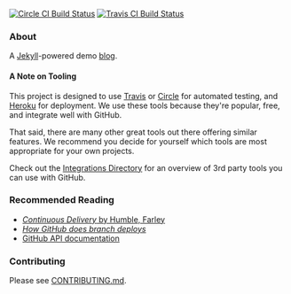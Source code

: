 [![Circle CI Build Status](https://circleci.com/gh/githubteacher/ci-cd-workshop.svg?style=svg)](https://circleci.com/gh/githubteacher/ci-cd-workshop) [![Travis CI Build Status](https://travis-ci.org/githubteacher/ci-cd-workshop.svg?branch=master)](https://travis-ci.org/githubteacher/ci-cd-workshop)


### About

A [Jekyll](http://jekyllrb.com)-powered demo [blog](https://ci-cd-workshop.herokuapp.com).


#### A Note on Tooling

This project is designed to use [Travis](https://travis-ci.org) or [Circle](https://circleci.com) for automated testing, and [Heroku](https://devcenter.heroku.com/articles/github-integration) for deployment. We use these tools because they're popular, free, and integrate well with GitHub.

That said, there are many other great tools out there offering similar features. We recommend you decide for yourself which tools are most appropriate for your own projects.

Check out the [Integrations Directory](https://github.com/integrations) for an overview of 3rd party tools you can use with GitHub.


### Recommended Reading

- [*Continuous Delivery* by Humble, Farley](http://www.informit.com/store/continuous-delivery-reliable-software-releases-through-9780321770424)
- [*How GitHub does branch deploys*](http://githubengineering.com/deploying-branches-to-github-com/)
- [GitHub API documentation](https://developer.github.com/v3/)


### Contributing

Please see [CONTRIBUTING.md](CONTRIBUTING.md).
